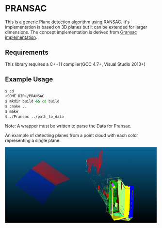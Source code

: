 # PRANSAC
This is a generic Plane detection algorithm using RANSAC. It's implementation is based on 3D planes but it can be extended for larger dimensions. The concept implementation is derived from [Gransac implementation](https://github.com/drsrinathsridhar/GRANSAC). 

## Requirements
This library requires a C++11 compiler(GCC 4.7+, Visual Studio 2013+)

## Example Usage
```bash
$ cd
<SOME_DIR>/PRANSAC
$ mkdir build && cd build
$ cmake ..
$ make
$ ./Pransac ../path_to_data
```
Note: A wrapper must be written to parse the Data for Pransac.

An example of detecting planes from a point cloud with each color representing a single plane.

<img src="plane1-perfect.png" width="250" height="250" align="left"><img src="LastBigPlane2.png" width="250" height ="250" align="left">
